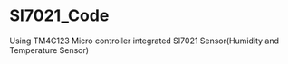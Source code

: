 # SI7021_Code
Using TM4C123 Micro controller integrated SI7021 Sensor(Humidity and Temperature Sensor)
